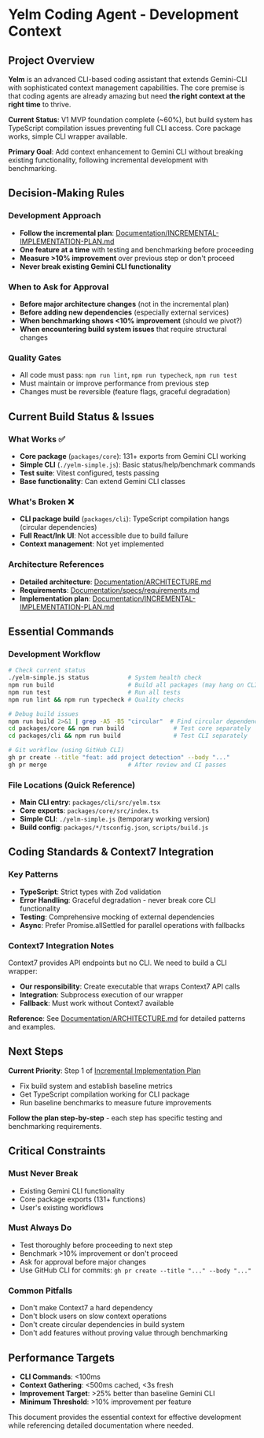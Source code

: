 # Yelm Coding Agent - Development Context

## Project Overview

**Yelm** is an advanced CLI-based coding assistant that extends Gemini-CLI with sophisticated context management capabilities. The core premise is that coding agents are already amazing but need **the right context at the right time** to thrive.

**Current Status**: V1 MVP foundation complete (~60%), but build system has TypeScript compilation issues preventing full CLI access. Core package works, simple CLI wrapper available.

**Primary Goal**: Add context enhancement to Gemini CLI without breaking existing functionality, following incremental development with benchmarking.

## Decision-Making Rules

### Development Approach
- **Follow the incremental plan**: [Documentation/INCREMENTAL-IMPLEMENTATION-PLAN.md](Documentation/INCREMENTAL-IMPLEMENTATION-PLAN.md)
- **One feature at a time** with testing and benchmarking before proceeding
- **Measure >10% improvement** over previous step or don't proceed
- **Never break existing Gemini CLI functionality**

### When to Ask for Approval
- **Before major architecture changes** (not in the incremental plan)
- **Before adding new dependencies** (especially external services)
- **When benchmarking shows <10% improvement** (should we pivot?)
- **When encountering build system issues** that require structural changes

### Quality Gates
- All code must pass: `npm run lint`, `npm run typecheck`, `npm run test`
- Must maintain or improve performance from previous step
- Changes must be reversible (feature flags, graceful degradation)

## Current Build Status & Issues

### What Works ✅
- **Core package** (`packages/core`): 131+ exports from Gemini CLI working
- **Simple CLI** (`./yelm-simple.js`): Basic status/help/benchmark commands
- **Test suite**: Vitest configured, tests passing
- **Base functionality**: Can extend Gemini CLI classes

### What's Broken ❌
- **CLI package build** (`packages/cli`): TypeScript compilation hangs (circular dependencies)
- **Full React/Ink UI**: Not accessible due to build failure
- **Context management**: Not yet implemented

### Architecture References
- **Detailed architecture**: [Documentation/ARCHITECTURE.md](Documentation/ARCHITECTURE.md)
- **Requirements**: [Documentation/specs/requirements.md](Documentation/specs/requirements.md)
- **Implementation plan**: [Documentation/INCREMENTAL-IMPLEMENTATION-PLAN.md](Documentation/INCREMENTAL-IMPLEMENTATION-PLAN.md)

## Essential Commands

### Development Workflow
```bash
# Check current status
./yelm-simple.js status           # System health check
npm run build                     # Build all packages (may hang on CLI)
npm run test                      # Run all tests
npm run lint && npm run typecheck # Quality checks

# Debug build issues
npm run build 2>&1 | grep -A5 -B5 "circular"  # Find circular dependencies
cd packages/core && npm run build              # Test core separately
cd packages/cli && npm run build               # Test CLI separately

# Git workflow (using GitHub CLI)
gh pr create --title "feat: add project detection" --body "..."
gh pr merge                       # After review and CI passes
```

### File Locations (Quick Reference)
- **Main CLI entry**: `packages/cli/src/yelm.tsx`
- **Core exports**: `packages/core/src/index.ts`
- **Simple CLI**: `./yelm-simple.js` (temporary working version)
- **Build config**: `packages/*/tsconfig.json`, `scripts/build.js`

## Coding Standards & Context7 Integration

### Key Patterns
- **TypeScript**: Strict types with Zod validation
- **Error Handling**: Graceful degradation - never break core CLI functionality
- **Testing**: Comprehensive mocking of external dependencies
- **Async**: Prefer Promise.allSettled for parallel operations with fallbacks

### Context7 Integration Notes
Context7 provides API endpoints but no CLI. We need to build a CLI wrapper:
- **Our responsibility**: Create executable that wraps Context7 API calls
- **Integration**: Subprocess execution of our wrapper
- **Fallback**: Must work without Context7 available

**Reference**: See [Documentation/ARCHITECTURE.md](Documentation/ARCHITECTURE.md) for detailed patterns and examples.

## Next Steps

**Current Priority**: Step 1 of [Incremental Implementation Plan](Documentation/INCREMENTAL-IMPLEMENTATION-PLAN.md)
- Fix build system and establish baseline metrics
- Get TypeScript compilation working for CLI package
- Run baseline benchmarks to measure future improvements

**Follow the plan step-by-step** - each step has specific testing and benchmarking requirements.

## Critical Constraints

### Must Never Break
- Existing Gemini CLI functionality
- Core package exports (131+ functions)
- User's existing workflows

### Must Always Do
- Test thoroughly before proceeding to next step
- Benchmark >10% improvement or don't proceed
- Ask for approval before major changes
- Use GitHub CLI for commits: `gh pr create --title "..." --body "..."`

### Common Pitfalls
- Don't make Context7 a hard dependency
- Don't block users on slow context operations
- Don't create circular dependencies in build system
- Don't add features without proving value through benchmarking

## Performance Targets
- **CLI Commands**: <100ms 
- **Context Gathering**: <500ms cached, <3s fresh
- **Improvement Target**: >25% better than baseline Gemini CLI
- **Minimum Threshold**: >10% improvement per feature

This document provides the essential context for effective development while referencing detailed documentation where needed.